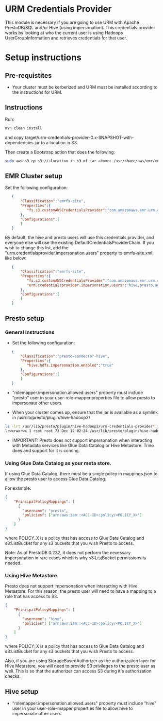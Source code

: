 # URM Credentials Provider

This module is necessary if you are going to use URM with Apache PrestoDB/SQL and/or Hive (using impersonation). This credentials provider works by looking at who the current user is using Hadoops UserGroupInformation and retrieves credentials for that user. 

# Setup instructions

## Pre-requistites

- Your cluster must be kerberized and URM must be installed according to the instructions for URM.

## Instructions
Run:
```sh
mvn clean install
```

and copy target/urm-credentials-provider-0.x-SNAPSHOT-with-dependencies.jar to a location in S3.

Then create a Bootstrap action that does the following:

```bash
sudo aws s3 cp s3://<location in s3 of jar above> /usr/share/aws/emr/emrfs/auxlib/ 
```

## EMR Cluster setup

Set the following configuration:

```json
   {
       "Classification":"emrfs-site",
       "Properties":{
          "fs.s3.customAWSCredentialsProvider":"com.amazonaws.emr.urm.credentialsprovider.URMCredentialsProviderChain"
       },
       "Configurations":[
       ]
   }
```

By default, the hive and presto users will use this credentials provider, and everyone else will use the existing DefaultCredentialsProviderChain. If you wish to change this list, add the "urm.credentialsprovider.impersonation.users" property to emrfs-site.xml, like below:

```json
   {
       "Classification":"emrfs-site",
       "Properties":{
          "fs.s3.customAWSCredentialsProvider":"com.amazonaws.emr.urm.credentialsprovider.URMCredentialsProviderChain",
          "urm.credentialsprovider.impersonation.users":"hive,presto,admin"
       },
       "Configurations":[
       ]
   }
```

## Presto setup

### General Instructions

* Set the following configuration:

```json
   {
       "Classification":"presto-connector-hive",
       "Properties":{
          "hive.hdfs.impersonation.enabled":"true"
       },
       "Configurations":[
       ]
   }
```

* "rolemapper.impersonation.allowed.users" property must include "presto" user in your user-role-mapper.properties file to allow presto to impersonate other users.

* When your cluster comes up, ensure that the jar is available as a symlink in /usr/lib/presto/plugin/hive-hadoop2/
```bash
ls -lrt /usr/lib/presto/plugin/hive-hadoop2/urm-credentials-provider*.jar
lrwxrwxrwx 1 root root 73 Dec 12 02:24 /usr/lib/presto/plugin/hive-hadoop2/urm-credentials-provider-0.1-SNAPSHOT.jar -> /usr/share/aws/emr/emrfs/auxlib/urm-credentials-provider-0.1-SNAPSHOT.jar
```

* IMPORTANT: Presto does not support impersonation when interacting with Metadata services like Glue Data Catalog or Hive Metastore. Trino does and support for it is coming.

### Using Glue Data Catalog as your meta store.

If using Glue Data Catalog, there must be a single policy in mappings.json to allow the presto user to access Glue Data Catalog.  

For example:

```json
{
    "PrincipalPolicyMappings": [
      {
        "username": "presto",
        "policies": ["arn:aws:iam::<ACC-ID>:policy/<POLICY_X>"]
      }
    ]
}
```

where POLICY_X is a policy that has access to Glue Data Catalog and s3:ListBucket for any s3 buckets that you wish Presto to access.

Note: As of PrestoDB 0.232, it does not perform the necessary impersonation in rare cases which is why s3:ListBucket permissions is needed. 

### Using Hive Metastore

Presto does not support impersonation when interacting with Hive Metastore. For this reason, the presto user will need to have a mapping to a role that has access to S3. 

```json
{
    "PrincipalPolicyMappings": [
      {
        "username": "hive",
        "policies": ["arn:aws:iam::<ACC-ID>:policy/<POLICY_X>"]
      }
    ]
}
```

where POLICY_X is a policy that has access to Glue Data Catalog and s3:ListBucket for any s3 buckets that you wish Presto to access.

Also, if you are using StorageBasedAuthorizer as the authorization layer for Hive Metastore, you will need to provide S3 privileges to the presto user as well. This is so that the authorizer can access S3 during it's authorization checks.

## Hive setup

* "rolemapper.impersonation.allowed.users" property must include "hive" user in your user-role-mapper.properties file to allow hive to impersonate other users.
